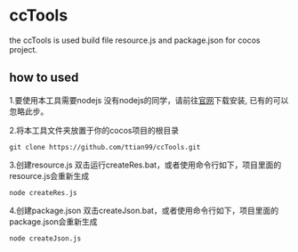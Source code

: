 # ccTools
the ccTools is used build file resource.js and package.json for cocos project.
## how to used
1.要使用本工具需要nodejs
没有nodejs的同学，请前往[官网](https://nodejs.org)下载安装, 已有的可以忽略此步。

2.将本工具文件夹放置于你的cocos项目的根目录
```
git clone https://github.com/ttian99/ccTools.git
```
3.创建resource.js
双击运行createRes.bat，或者使用命令行如下，项目里面的resource.js会重新生成
```
node createRes.js
```

4.创建package.json
双击createJson.bat，或者使用命令行如下，项目里面的package.json会重新生成
```
node createJson.js
```